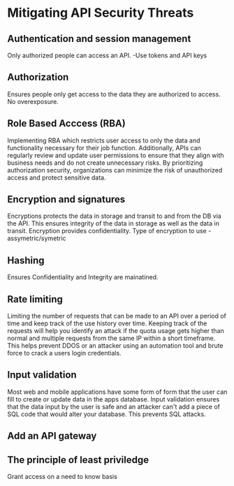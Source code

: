 # Mitigating API Security Threats

## Authentication and session management

Only authorized people can access an API.
-Use tokens and API keys

## Authorization

Ensures people only get access to the data they are authorized to access. No overexposure.

## Role Based Acccess (RBA)

Implementing RBA which restricts user access to only the data and functionality necessary for their job function. Additionally, APIs can regularly review and update user permissions to ensure that they align with business needs and do not create unnecessary risks. By prioritizing authorization security, organizations can minimize the risk of unauthorized access and protect sensitive data.

## Encryption and signatures

Encryptions protects the data in storage and transit to and from the DB via the API. This ensures integrity of the data in storage as well as the data in transit. Encryption provides confidentiality. Type of encryption to use - assymetric/symetric

## Hashing 

Ensures Confidentiality and Integrity are mainatined.

## Rate limiting

Limiting the number of requests that can be made to an API over a period of time and keep track of the use history over time. Keeping track of the requests will help you identify an attack if the quota usage gets higher than normal and multiple requests from the same IP within a short timeframe. This helps prevent DDOS or an attacker using an automation tool and brute force to crack a users login credentials.

## Input validation

Most web and mobile applications have some form of form that the user can fill to create or update data in the apps database. Input validation ensures that the data input by the user is safe and an attacker can't add a piece of SQL code that would alter your database. This prevents SQL attacks.

## Add an API gateway

## The principle of least priviledge

Grant access on a need to know basis
